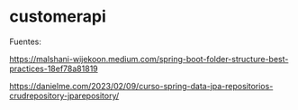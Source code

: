 # customerapi

Fuentes:

https://malshani-wijekoon.medium.com/spring-boot-folder-structure-best-practices-18ef78a81819

https://danielme.com/2023/02/09/curso-spring-data-jpa-repositorios-crudrepository-jparepository/
